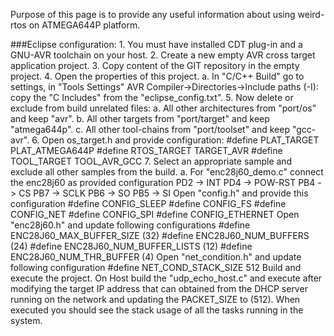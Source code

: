 Purpose of this page is to provide any useful information about using weird-rtos
on ATMEGA644P platform.

###Eclipse configuration:
    1. You must have installed CDT plug-in and a GNU-AVR toolchain on your
       host.
    2. Create a new empty AVR cross target application project.
    3. Copy content of the GIT repository in the empty project.
    4. Open the properties of this project.
        a. In "C/C++ Build" go to settings, in "Tools Settings"
            AVR Compiler->Directories->Include paths (-I): copy the 
                "C Includes" from the "eclipse_config.txt".
    5. Now delete or exclude from build unrelated files:
        a. All other architectures from "port/os" and keep "avr".
        b. All other targets from "port/target" and keep "atmega644p".
        c. All other tool-chains from "port/toolset" and keep "gcc-avr".
    6. Open os_target.h and provide configuration:
        #define PLAT_TARGET         PLAT_ATMEGA644P
        #define RTOS_TARGET         TARGET_AVR
        #define TOOL_TARGET         TOOL_AVR_GCC
    7. Select an appropriate sample and exclude all other samples from the build.
        a. For "enc28j60_demo.c" connect the enc28j60 as provided configuration
            PD2 -> INT
            PD4 -> POW-RST
            PB4 -> CS
            PB7 -> SCLK
            PB6 -> SO
            PB5 -> SI
           Open "config.h" and provide this configuration
            #define CONFIG_SLEEP
            #define CONFIG_FS
            #define CONFIG_NET
            #define CONFIG_SPI
            #define CONFIG_ETHERNET
           Open "enc28j60.h" and update following configurations
            #define ENC28J60_MAX_BUFFER_SIZE    (32)
            #define ENC28J60_NUM_BUFFERS        (24)
            #define ENC28J60_NUM_BUFFER_LISTS   (12)
            #define ENC28J60_NUM_THR_BUFFER     (4)
           Open "net_condition.h" and update following configuration
            #define NET_COND_STACK_SIZE     512
           Build and execute the project.
           On Host build the "udp_echo_host.c" and execute after modifying the 
           target IP address that can obtained from the DHCP server running on 
           the network and updating the PACKET_SIZE to (512).
           When executed you should see the stack usage of all the tasks running in 
           the system.